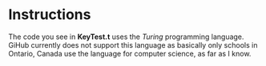# Instructions
The code you see in **KeyTest.t** uses the *Turing* programming language. GiHub currently does not support this language as basically only schools in Ontario, Canada use the language for computer science, as far as I know.
